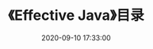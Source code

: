---
title: 《Effective Java》目录
date: 2020-09-10 17:33:00
tags:
  - Effective Java
categories:
  - 读书笔记
  - Effective Java
top: true
---